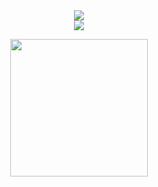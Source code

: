 <div align="center">

  <!-- dynamic typing effect -->
  <div>
      <img src="https://readme-typing-svg.demolab.com?font=Fira+Code&pause=1000&width=435&lines=console.log(%22Hello%2C%20World%22);&center=true&size=27" />
  </div>
    
  <!-- knock code pictures -->
  <div>
    <img src="https://cdn.jsdelivr.net/gh/ledgerheathhh/ledgerheathhh/coding.gif" />
  </div>
    
  
  <img height="220px" src="https://github-readme-stats-git-masterrstaa-rickstaa.vercel.app/api/top-langs/?username=ledgerheathhh&hide_title=true&hide_border=false&layout=compact&langs_count=6&text_color=000&icon_color=fff&bg_color=0,0,0,0&theme=dark" /><br>
</div>

